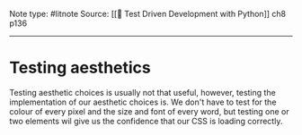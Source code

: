 Note type: #litnote
Source: [[📖 Test Driven Development with Python]] ch8 p136

---
# Testing aesthetics
Testing aesthetic choices is usually not that useful, however, testing the implementation of our aesthetic choices is. We don't have to test for the colour of every pixel and the size and font of every word, but testing one or two elements wil give us the confidence that our CSS is loading correctly.